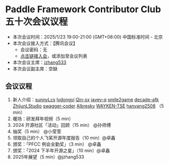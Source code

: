 # Paddle Framework Contributor Club 五十次会议议程

- 本次会议时间：2025/1/23 19:00-21:00 (GMT+08:00) 中国标准时间 - 北京
- 本次会议接入方式：【腾讯会议】
  - 会议密码：无
  - [点击链接入会](https://meeting.tencent.com/dm/JWFArpYLwvoC)，或添加至会议列表
- 本次会议主席：[jzhang533](https://github.com/jzhang533)
- 本次会议副主席：空缺

## 会议议程

1. 新人介绍：[sunnyLcs](https://github.com/sunnyLcs) [lvdongyi](https://github.com/lvdongyi) [Qin-sx](https://github.com/Qin-sx) [javey-q](https://github.com/javey-q) [smile2game](https://github.com/smile2game) [decade-afk](https://github.com/decade-afk) [ZhijunLStudio](https://github.com/ZhijunLStudio) [swagger-coder](https://github.com/swagger-coder) [Albresky](https://github.com/Albresky) [WAYKEN-TSE](https://github.com/WAYKEN-TSE)  [hanyang2508](https://github.com/hanyang2508) （5 min）
2. 暖场：研发拜年视频（5 min）
3. 2024 开源社区「活动」回顾（15 min） @孙师傅
4. 抽奖（5 min） @小莹莹
5. 领取自己的个人飞桨开源年度报告（10 min）@卓鑫
6. 颁奖：「PFCC 例会全勤奖」（3 min） @卓鑫
7. 颁奖：「2024 下半年开源之星」（10 min）@卓鑫
8. 2025年展望（5 min）@jzhang533

